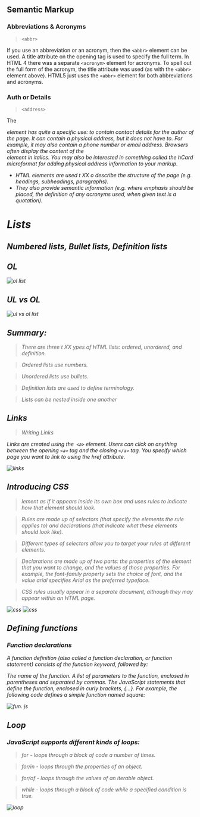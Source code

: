 ## Semantic Markup

### Abbreviations & Acronyms

> `<abbr>`

If you use an abbreviation or
an acronym, then the `<abbr>`
element can be used. A title
attribute on the opening tag is
used to specify the full term.
In HTML 4 there was a separate
`<acronym>` element for
acronyms. To spell out the full
form of the acronym, the title
attribute was used (as with the
`<abbr>` element above). HTML5
just uses the `<abbr>` element
for both abbreviations and
acronyms.

### Auth or Details

> `<address>`

The <address> element has
quite a specific use: to contain
contact details for the author of
the page.
It can contain a physical address,
but it does not have to. For
example, it may also contain a
phone number or email address.
Browsers often display the
content of the <address>
element in italics.
You may also be interested in
something called the hCard
microformat for adding physical
address information to your
markup.

* HTML elements are used t XX o describe the structure of the page (e.g. headings, subheadings, paragraphs).
* They also provide semantic information (e.g. where emphasis should be placed, the definition of any acronyms used, when given text is a quotation).


# Lists

## Numbered lists, Bullet lists, Definition lists

## OL 
![ol list](https://www.tutorialbrain.com/wp-content/uploads/2019/01/ordered-list.jpg)

## UL vs OL
![ul vs ol list](https://bjc.edc.org/bjc-r/img/4-internet/html-lists.jpg)

## Summary:

>There are three t XX ypes of HTML lists: ordered, unordered, and definition.

> Ordered lists use numbers.

> Unordered lists use bullets.

> Definition lists are used to define terminology.

> Lists can be nested inside one another

## Links
  >Writing Links

  Links are created using the` <a>` element. Users can click on anything
between the opening `<a>` tag and the closing `</a>` tag. You specify
which page you want to link to using the href attribute.

![links](https://encrypted-tbn0.gstatic.com/images?q=tbn:ANd9GcRzQRJmsYuT9Cm8kSnjpIW0I8NBKusTSjBpHg&usqp=CAU)


## Introducing CSS

> lement as if it appears inside
its own box and uses rules to indicate how that
element should look.

> Rules are made up of selectors (that specify the
elements the rule applies to) and declarations (that
indicate what these elements should look like).

> Different types of selectors allow you to target your
rules at different elements.

> Declarations are made up of two parts: the properties
of the element that you want to change, and the values
of those properties. For example, the font-family
property sets the choice of font, and the value arial
specifies Arial as the preferred typeface.

> CSS rules usually appear in a separate document,
although they may appear within an HTML page.

![css](https://www.w3schools.com/css/selector.gif)
![css](https://s3-us-west-2.amazonaws.com/courses-images/wp-content/uploads/sites/1755/2017/04/21191344/Figure_22_fmt.png)

## Defining functions
### Function declarations
A function definition (also called a function declaration, or function statement) consists of the function keyword, followed by:

The name of the function.
A list of parameters to the function, enclosed in parentheses and separated by commas.
The JavaScript statements that define the function, enclosed in curly brackets, {...}.
For example, the following code defines a simple function named square:

![fun. js](https://s3.ap-south-1.amazonaws.com/s3.studytonight.com/tutorials/uploads/pictures/1587882057-1.png)


## Loop
### JavaScript supports different kinds of loops:
>for - loops through a block of code a number of times.

>for/in - loops through the properties of an object.

>for/of - loops through the values of an iterable object.

>while - loops through a block of code while a specified condition is true.

![loop](https://www.tutorialspoint.com/javascript/images/while_loop.jpg)
